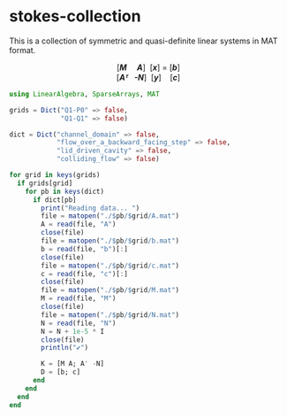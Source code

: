 # stokes-collection

This is a collection of symmetric and quasi-definite linear systems in MAT format.

<p align="center">
  [<b><i>M </i></b>&nbsp;&nbsp;&nbsp;<b><i> A</i></b>]&nbsp; [<b><i>x</i></b>]            =           [<b><i>b</i></b>]
  <br>
  [<b><i>Aᵀ</i></b>&nbsp;&nbsp;      <b><i>-N</i></b>]&nbsp; [<b><i>y</i></b>]&nbsp;&nbsp;&nbsp;&nbsp;[<b><i>c</i></b>]
</p>

```julia
using LinearAlgebra, SparseArrays, MAT

grids = Dict("Q1-P0" => false,
             "Q1-Q1" => false)

dict = Dict("channel_domain" => false,
            "flow_over_a_backward_facing_step" => false,
            "lid_driven_cavity" => false,
            "colliding_flow" => false)

for grid in keys(grids)
  if grids[grid]
    for pb in keys(dict)
      if dict[pb]
        print("Reading data... ")
        file = matopen("./$pb/$grid/A.mat")
        A = read(file, "A")
        close(file)
        file = matopen("./$pb/$grid/b.mat")
        b = read(file, "b")[:]
        close(file)
        file = matopen("./$pb/$grid/c.mat")
        c = read(file, "c")[:]
        close(file)
        file = matopen("./$pb/$grid/M.mat")
        M = read(file, "M")
        close(file)
        file = matopen("./$pb/$grid/N.mat")
        N = read(file, "N")
        N = N + 1e-5 * I
        close(file)
        println("✔")

        K = [M A; A' -N]
        D = [b; c]
      end
    end
  end
end
```
